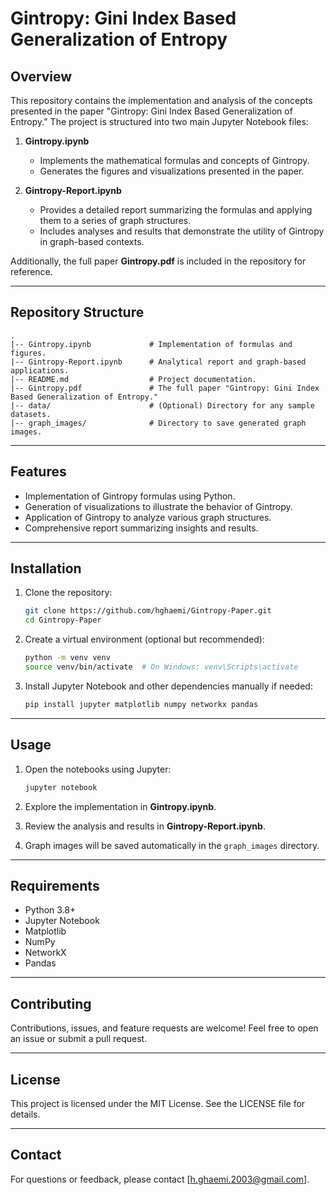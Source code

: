 # Gintropy: Gini Index Based Generalization of Entropy

## Overview
This repository contains the implementation and analysis of the concepts presented in the paper "Gintropy: Gini Index Based Generalization of Entropy." The project is structured into two main Jupyter Notebook files:

1. **Gintropy.ipynb**
   - Implements the mathematical formulas and concepts of Gintropy.
   - Generates the figures and visualizations presented in the paper.

2. **Gintropy-Report.ipynb**
   - Provides a detailed report summarizing the formulas and applying them to a series of graph structures.
   - Includes analyses and results that demonstrate the utility of Gintropy in graph-based contexts.
   
Additionally, the full paper **Gintropy.pdf** is included in the repository for reference.

---

## Repository Structure

```
.
|-- Gintropy.ipynb             # Implementation of formulas and figures.
|-- Gintropy-Report.ipynb      # Analytical report and graph-based applications.
|-- README.md                  # Project documentation.
|-- Gintropy.pdf               # The full paper "Gintropy: Gini Index Based Generalization of Entropy." 
|-- data/                      # (Optional) Directory for any sample datasets.
|-- graph_images/              # Directory to save generated graph images.
```

---

## Features
- Implementation of Gintropy formulas using Python.
- Generation of visualizations to illustrate the behavior of Gintropy.
- Application of Gintropy to analyze various graph structures.
- Comprehensive report summarizing insights and results.

---

## Installation
1. Clone the repository:
   ```bash
   git clone https://github.com/hghaemi/Gintropy-Paper.git
   cd Gintropy-Paper
   ```

2. Create a virtual environment (optional but recommended):
   ```bash
   python -m venv venv
   source venv/bin/activate  # On Windows: venv\Scripts\activate
   ```

3. Install Jupyter Notebook and other dependencies manually if needed:
   ```bash
   pip install jupyter matplotlib numpy networkx pandas
   ```

---

## Usage
1. Open the notebooks using Jupyter:
   ```bash
   jupyter notebook
   ```

2. Explore the implementation in **Gintropy.ipynb**.
3. Review the analysis and results in **Gintropy-Report.ipynb**.
4. Graph images will be saved automatically in the `graph_images` directory.

---

## Requirements
- Python 3.8+
- Jupyter Notebook
- Matplotlib
- NumPy
- NetworkX
- Pandas

---

## Contributing
Contributions, issues, and feature requests are welcome! Feel free to open an issue or submit a pull request.

---

## License
This project is licensed under the MIT License. See the LICENSE file for details.

---

## Contact
For questions or feedback, please contact [h.ghaemi.2003@gmail.com].

